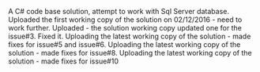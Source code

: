 A C# code base solution, attempt to work with Sql Server database. 
Uploaded the first working copy of the solution on 02/12/2016 - need to work further.
Uploaded - the solution working copy updated one for the issue#3. Fixed it. 
Uploading the latest working copy of the solution - made fixes for issue#5 and issue#6. 
Uploading the latest working copy of the solution - made fixes for issue#8.
Uploading the latest working copy of the solution - made fixes for issue#10
